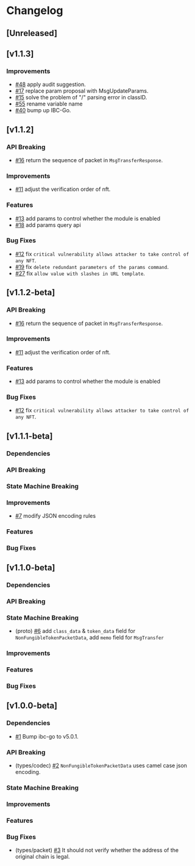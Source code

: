 <!--
Guiding Principles:

Changelogs are for humans, not machines.
There should be an entry for every single version.
The same types of changes should be grouped.
Versions and sections should be linkable.
The latest version comes first.
The release date of each version is displayed.
Mention whether you follow Semantic Versioning.

Usage:

Change log entries are to be added to the Unreleased section under the
appropriate stanza (see below). Each entry should ideally include a tag and
the Github issue reference in the following format:

* (<tag>) \#<issue-number> message

The issue numbers will later be link-ified during the release process so you do
not have to worry about including a link manually, but you can if you wish.

Types of changes (Stanzas):

"Features" for new features.
"Improvements" for changes in existing functionality.
"Deprecated" for soon-to-be removed features.
"Bug Fixes" for any bug fixes.
"Client Breaking" for breaking CLI commands and REST routes used by end-users.
"API Breaking" for breaking exported APIs used by developers building on SDK.
"State Machine Breaking" for any changes that result in a different AppState given same genesisState and txList.
Ref: https://keepachangelog.com/en/1.0.0/
-->

# Changelog

## [Unreleased]

## [v1.1.3]

### Improvements

* [\#48](https://github.com/UptickNetwork/evm-nft-convert/pull/48) apply audit suggestion.
* [\#17](https://github.com/UptickNetwork/evm-nft-convert/pull/17) replace param proposal with MsgUpdateParams.
* [\#15](https://github.com/UptickNetwork/evm-nft-convert/pull/15) solve the problem of "/" parsing error in classID.
* [\#55](https://github.com/UptickNetwork/evm-nft-convert/pull/55) rename variable name
* [\#40](https://github.com/UptickNetwork/evm-nft-convert/pull/40) bump up IBC-Go.


## [v1.1.2]

### API Breaking

* [\#16](https://github.com/UptickNetwork/evm-nft-convert/pull/16) return the sequence of packet in `MsgTransferResponse`.

### Improvements

* [\#11](https://github.com/UptickNetwork/evm-nft-convert/pull/11) adjust the verification order of nft.

### Features

* [\#13](https://github.com/UptickNetwork/evm-nft-convert/pull/13) add params to control whether the module is enabled
* [\#18](https://github.com/UptickNetwork/evm-nft-convert/pull/13) add params query api

### Bug Fixes

* [\#12](https://github.com/UptickNetwork/evm-nft-convert/pull/12) fix `critical vulnerability allows attacker to take control of any NFT`.
* [\#19](https://github.com/UptickNetwork/evm-nft-convert/pull/19) fix `delete redundant parameters of the params command`.
* [\#27](https://github.com/UptickNetwork/evm-nft-convert/pull/27) fix `allow value with slashes in URL template`.

## [v1.1.2-beta]

### API Breaking

* [\#16](https://github.com/UptickNetwork/evm-nft-convert/pull/16) return the sequence of packet in `MsgTransferResponse`.

### Improvements

* [\#11](https://github.com/UptickNetwork/evm-nft-convert/pull/11) adjust the verification order of nft.

### Features

* [\#13](https://github.com/UptickNetwork/evm-nft-convert/pull/13) add params to control whether the module is enabled

### Bug Fixes

* [\#12](https://github.com/UptickNetwork/evm-nft-convert/pull/12) fix `critical vulnerability allows attacker to take control of any NFT`.

## [v1.1.1-beta]

### Dependencies

### API Breaking

### State Machine Breaking

### Improvements

* [\#7](https://github.com/UptickNetwork/evm-nft-convert/pull/7) modify JSON encoding rules

### Features

### Bug Fixes

## [v1.1.0-beta]

### Dependencies

### API Breaking

### State Machine Breaking

* (proto) [\#6](https://github.com/UptickNetwork/evm-nft-convert/pull/6) add `class_data` & `token_data` field for `NonFungibleTokenPacketData`, add `memo` field for `MsgTransfer`

### Improvements

### Features

### Bug Fixes

## [v1.0.0-beta]

### Dependencies

* [\#1](https://github.com/UptickNetwork/evm-nft-convert/pull/1) Bump ibc-go to v5.0.1.

### API Breaking

* (types/codec) [\#2](https://github.com/UptickNetwork/evm-nft-convert/pull/2) `NonFungibleTokenPacketData` uses camel case json encoding.

### State Machine Breaking

### Improvements

### Features

### Bug Fixes

* (types/packet) [\#3](https://github.com/UptickNetwork/evm-nft-convert/pull/3) It should not verify whether the address of the original chain is legal.

